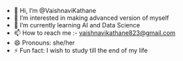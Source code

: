 - 👋 Hi, I’m @VaishnaviKathane
- 👀 I’m interested in making advanced version of myself
- 🌱 I’m currently learning AI and Data Science
- 📫 How to reach me :- vaishnavikathane823@gmail.com
- 😄 Pronouns: she/her
- ⚡ Fun fact: I wish to study till the end of my life

<!---
VaishnaviKathane/VaishnaviKathane is a ✨ special ✨ repository because its `README.md` (this file) appears on your GitHub profile.
You can click the Preview link to take a look at your changes.
--->
